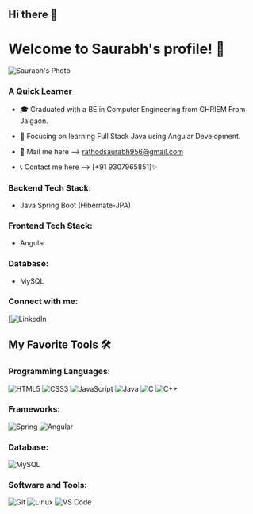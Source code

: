 ## Hi there 👋

<!--
**SaurabhRathod1807/Saurabhrathod1807** is a ✨ _special_ ✨ repository because its `README.md` (this file) appears on your GitHub profile.

Here are some ideas to get you started:

- 🔭 I’m currently working on ...
- 🌱 I’m currently learning ...
- 👯 I’m looking to collaborate on ...
- 🤔 I’m looking for help with ...
- 💬 Ask me about ...
- 📫 How to reach me: ...
- 😄 Pronouns: ...
- ⚡ Fun fact: ...
-->
# Welcome to Saurabh's profile! 👋
![Saurabh's Photo](https://img.freepik.com/free-photo/3d-portrait-people_23-2150793856.jpg?size=626&ext=jpg)
### A Quick Learner

- 🎓 Graduated with a BE in Computer Engineering from GHRIEM From Jalgaon.
- 🌱 Focusing on learning Full Stack Java using Angular Development.

- 📧 Mail me here --> [rathodsaurabh956@gmail.com](mailto:rathodsaurabh956@gmail.com)
- 📞 Contact me here --> [+91 9307965851]✨

### Backend Tech Stack:
- Java Spring Boot (Hibernate-JPA)


### Frontend Tech Stack:
- Angular


### Database:
- MySQL

### Connect with me:
[![LinkedIn](https://www.linkedin.com/in/saurabh-rathod-b49851234?utm_source=share&utm_campaign=share_via&utm_content=profile&utm_medium=android_app)

## My Favorite Tools 🛠️

### Programming Languages:
![HTML5](https://img.shields.io/badge/HTML5-%23E34F26.svg?style=flat&logo=html5&logoColor=white)
![CSS3](https://img.shields.io/badge/CSS3-%231572B6.svg?style=flat&logo=css3&logoColor=white)
![JavaScript](https://img.shields.io/badge/JavaScript-%23F7DF1E.svg?style=flat&logo=javascript&logoColor=black)
![Java](https://img.shields.io/badge/Java-%23ED8B00.svg?style=flat&logo=java&logoColor=white)
![C](https://img.shields.io/badge/C-%23A8B9CC.svg?style=flat&logo=c&logoColor=black)
![C++](https://img.shields.io/badge/C++-%2300599C.svg?style=flat&logo=c%2B%2B&logoColor=white)

### Frameworks:
![Spring](https://img.shields.io/badge/Spring-%236DB33F.svg?style=flat&logo=spring&logoColor=white)
![Angular](https://img.shields.io/badge/Angular-%23DD0031.svg?style=flat&logo=angular&logoColor=white)

### Database:
![MySQL](https://img.shields.io/badge/MySQL-%2300f.svg?style=flat&logo=mysql&logoColor=white)

### Software and Tools:
![Git](https://img.shields.io/badge/Git-%23F05033.svg?style=flat&logo=git&logoColor=white)
![Linux](https://img.shields.io/badge/Linux-%23FCC624.svg?style=flat&logo=linux&logoColor=black)
![VS Code](https://img.shields.io/badge/VS%20Code-%23007ACC.svg?style=flat&logo=visual-studio-code&logoColor=white)




